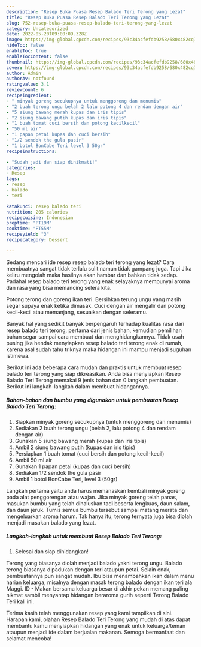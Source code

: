 ```yaml
---
description: "Resep Buka Puasa Resep Balado Teri Terong yang Lezat"
title: "Resep Buka Puasa Resep Balado Teri Terong yang Lezat"
slug: 752-resep-buka-puasa-resep-balado-teri-terong-yang-lezat
category: Uncategorized
date: 2022-05-20T09:00:09.328Z
image: https://img-global.cpcdn.com/recipes/93c34acfefdb9258/680x482cq70/resep-balado-teri-terong-foto-resep-utama.jpg
hideToc: false
enableToc: true
enableTocContent: false
thumbnail: https://img-global.cpcdn.com/recipes/93c34acfefdb9258/680x482cq70/resep-balado-teri-terong-foto-resep-utama.jpg
cover: https://img-global.cpcdn.com/recipes/93c34acfefdb9258/680x482cq70/resep-balado-teri-terong-foto-resep-utama.jpg
author: Admin
authorAv: notfound
ratingvalue: 3.1
reviewcount: 6
recipeingredient:
- " minyak goreng secukupnya untuk menggoreng dan menumis"
- "2 buah terong ungu belah 2 lalu potong 4 dan rendam dengan air"
- "5 siung bawang merah kupas dan iris tipis"
- "2 siung bawang putih kupas dan iris tipis"
- "1 buah tomat cuci bersih dan potong kecilkecil"
- "50 ml air"
- "1 papan petai kupas dan cuci bersih"
- "1/2 sendok the gula pasir"
- "1 botol BonCabe Teri level 3 50gr"
recipeinstructions:

- "Sudah jadi dan siap dinikmati!"
categories:
- Resep
tags:
- resep
- balado
- teri

katakunci: resep balado teri 
nutrition: 205 calories
recipecuisine: Indonesian
preptime: "PT19M"
cooktime: "PT55M"
recipeyield: "3"
recipecategory: Dessert

---
```



Sedang mencari ide resep resep balado teri terong yang lezat? Cara membuatnya sangat tidak terlalu sulit namun tidak gampang juga. Tapi Jika keliru mengolah maka hasilnya akan hambar dan bahkan tidak sedap. Padahal resep balado teri terong yang enak selayaknya mempunyai aroma dan rasa yang bisa memancing selera kita.


Potong terong dan goreng ikan teri. Bersihkan terung ungu yang masih segar supaya enak ketika dimasak. Cuci dengan air mengalir dan potong kecil-kecil atau memanjang, sesuaikan dengan seleramu.

Banyak hal yang sedikit banyak berpengaruh terhadap kualitas rasa dari resep balado teri terong, pertama dari jenis bahan, kemudian pemilihan bahan segar sampai cara membuat dan menghidangkannya. Tidak usah pusing jika hendak menyiapkan resep balado teri terong enak di rumah, karena asal sudah tahu triknya maka hidangan ini mampu menjadi suguhan istimewa.


Berikut ini ada beberapa cara mudah dan praktis untuk membuat resep balado teri terong yang siap dikreasikan. Anda bisa menyiapkan Resep Balado Teri Terong memakai 9 jenis bahan dan 0 langkah pembuatan. Berikut ini langkah-langkah dalam membuat hidangannya.

<!--inarticleads1-->

##### Bahan-bahan dan bumbu yang digunakan untuk pembuatan Resep Balado Teri Terong:

1. Siapkan  minyak goreng secukupnya (untuk menggoreng dan menumis)
1. Sediakan 2 buah terong ungu (belah 2, lalu potong 4 dan rendam dengan air)
1. Gunakan 5 siung bawang merah (kupas dan iris tipis)
1. Ambil 2 siung bawang putih (kupas dan iris tipis)
1. Persiapkan 1 buah tomat (cuci bersih dan potong kecil-kecil)
1. Ambil 50 ml air
1. Gunakan 1 papan petai (kupas dan cuci bersih)
1. Sediakan 1/2 sendok the gula pasir
1. Ambil 1 botol BonCabe Teri, level 3 (50gr)


Langkah pertama yaitu anda harus memanaskan kembali minyak goreng pada alat penggorengan atau wajan. Jika minyak goreng telah panas, masukan bumbu yang telah dihaluskan tadi beserta lengkuas, daun salam, dan daun jeruk. Tumis semua bumbu tersebut sampai matang merata dan mengeluarkan aroma harum. Tak hanya itu, terong ternyata juga bisa diolah menjadi masakan balado yang lezat. 

<!--inarticleads2-->

##### Langkah-langkah untuk membuat Resep Balado Teri Terong:


1. Selesai dan siap dihidangkan!

Terong yang biasanya diolah menjadi balado yakni terong ungu. Balado terong biasanya dipadukan dengan teri ataupun petai. Selain enak, pembuatannya pun sangat mudah. Ibu bisa menambahkan ikan dalam menu harian keluarga, misalnya dengan masak terong balado dengan ikan teri ala Maggi. ID - Makan bersama keluarga besar di akhir pekan memang paling nikmat sambil menyantap hidangan beraroma gurih seperti Terong Balado Teri kali ini. 

Terima kasih telah menggunakan resep yang kami tampilkan di sini. Harapan kami, olahan Resep Balado Teri Terong yang mudah di atas dapat membantu kamu menyiapkan hidangan yang enak untuk keluarga/teman ataupun menjadi ide dalam berjualan makanan. Semoga bermanfaat dan selamat mencoba!
